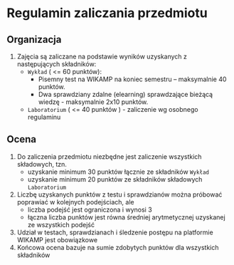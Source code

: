 # Regulamin zaliczania przedmiotu

## Organizacja

1. Zajęcia są zaliczane na podstawie wyników uzyskanych z następujących składników:
   - `Wykład` ( <= 60 punktów):
     - Pisemny test na WIKAMP na koniec semestru – maksymalnie 40 punktów.
     - Dwa sprawdziany zdalne (elearning) sprawdzające bieżącą wiedzę - maksymalnie 2x10 punktów.
   - `Laboratorium` ( <= 40 punktów ) - zaliczenie wg osobnego regulaminu

## Ocena

1. Do zaliczenia przedmiotu niezbędne jest zaliczenie wszystkich składowych, tzn.
   - uzyskanie minimum 30 punktów łącznie ze składników `Wykład`
   - uzyskanie minimum 20 punktów ze składników składowych `Laboratorium`
1. Liczbę uzyskanych punktów z testu i sprawdzianów można próbować poprawiać w kolejnych podejściach, ale
   - liczba podejść jest ograniczona i wynosi 3
   - łączna liczba punktów jest równa średniej arytmetycznej uzyskanej ze wszystkich podejść
1. Udział w testach, sprawdzianach i śledzenie postępu na platformie WIKAMP jest obowiązkowe
1. Końcowa ocena bazuje na sumie zdobytych punktów dla wszystkich składników

[TP]: https://github.com/mpostol/TP
